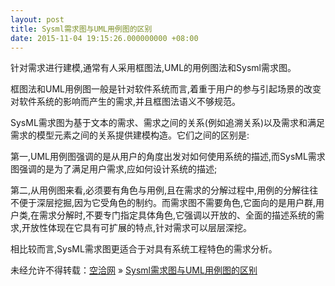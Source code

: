 ```yaml
---
layout: post
title: Sysml需求图与UML用例图的区别
date: 2015-11-04 19:15:26.000000000 +08:00
---
```


针对需求进行建模,通常有人采用框图法,UML的用例图法和Sysml需求图。

框图法和UML用例图一般是针对软件系统而言,着重于用户的参与引起场景的改变对软件系统的影响而产生的需求,并且框图法语义不够规范。

SysML需求图为基于文本的需求、需求之间的关系(例如追溯关系)以及需求和满足需求的模型元素之间的关系提供建模构造。它们之间的区别是:

第一,UML用例图强调的是从用户的角度出发对如何使用系统的描述,而SysML需求图强调的是为了满足用户需求,应如何设计系统的描述;

第二,从用例图来看,必须要有角色与用例,且在需求的分解过程中,用例的分解往往不便于深层挖掘,因为它受角色的制约。而需求图不需要角色,它面向的是用户群,用户类,在需求分解时,不要专门指定具体角色,它强调以开放的、全面的描述系统的需求,开放性体现在它具有可扩展的特点,针对需求可以层层深挖。

相比较而言,SysML需求图更适合于对具有系统工程特色的需求分析。

未经允许不得转载：[空洽网](http://kongqia.com) » [Sysml需求图与UML用例图的区别](http://kongqia.com/33619.html)


